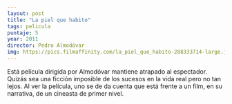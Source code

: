 ```yaml
---
layout: post
title: "La piel que habito"
tags: pelicula
puntaje: 5
year: 2011
director: Pedro Almodóvar
img: https://pics.filmaffinity.com/la_piel_que_habito-288333714-large.jpg
---
```


Está película dirigida por Almodóvar mantiene atrapado al espectador. Quizás sea una ficción imposible de los sucesos en la vida real pero no tan lejos. Al ver la película, uno se de da cuenta que está frente a un film, en su narrativa, de un cineasta de primer nivel.
